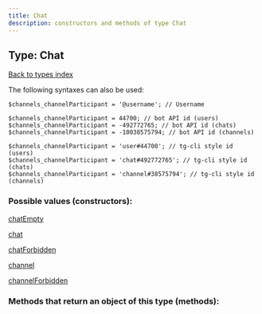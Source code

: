 ```yaml
---
title: Chat
description: constructors and methods of type Chat
---
```

## Type: Chat  
[Back to types index](index.md)



The following syntaxes can also be used:

```
$channels_channelParticipant = '@username'; // Username

$channels_channelParticipant = 44700; // bot API id (users)
$channels_channelParticipant = -492772765; // bot API id (chats)
$channels_channelParticipant = -10038575794; // bot API id (channels)

$channels_channelParticipant = 'user#44700'; // tg-cli style id (users)
$channels_channelParticipant = 'chat#492772765'; // tg-cli style id (chats)
$channels_channelParticipant = 'channel#38575794'; // tg-cli style id (channels)
```


### Possible values (constructors):

[chatEmpty](../constructors/chatEmpty.md)  

[chat](../constructors/chat.md)  

[chatForbidden](../constructors/chatForbidden.md)  

[channel](../constructors/channel.md)  

[channelForbidden](../constructors/channelForbidden.md)  



### Methods that return an object of this type (methods):




